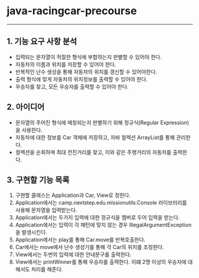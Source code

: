 # java-racingcar-precourse

---
## 1. 기능 요구 사항 분석
- 입력되는 문자열이 적절한 형식에 부합하는지 판별할 수 있어야 한다.
- 자동차의 이름과 위치를 저장할 수 있어야 한다.
- 반복적인 난수 생성을 통해 자동차의 위치를 갱신할 수 있어야한다.
- 출력 형식에 맞게 자동차의 위치정보를 출력할 수 있어야 한다.
- 우승자를 찾고, 모든 우승자를 출력할 수 있어야 한다.

## 2. 아이디어

- 문자열의 주어진 형식에 매칭되는지 판별하기 위해 정규식(Regular Expression) 을 사용한다.
- 자동차에 대한 정보를 Car 객체에 저장하고, 자바 컬렉션 ArrayList를 통해 관리한다.
- 컬렉션을 순회하며 최대 전진거리를 찾고, 이와 같은 주행거리의 자동차를 출력한다.

## 3. 구현할 기능 목록

1. 구현할 클래스는 Application과 Car, View로 정한다.
2. Application에서는 camp.nextstep.edu.missionutils.Console 라이브러리를 사용해 문자열을 입력받는다.
3. Application에서는 두가지 입력에 대한 정규식을 멤버로 두어 입력을 받는다.
4. Application에서는 입력이 각 패턴에 맞지 않는 경우 IllegalArgumentException을 발생시킨다.
5. Application에서는 play를 통해 Car.move를 반복호출한다.
6. Car에서는 move에서 난수 생성기를 통해 각 Car의 위치를 조정한다.
7. View에서는 두번의 입력에 대한 안내문구를 출력한다.
8. View에서는 printWinner를 통해 우승자를 출력한다. 이떄 2명 이상의 우승자에 대해서도 처리를 해준다.